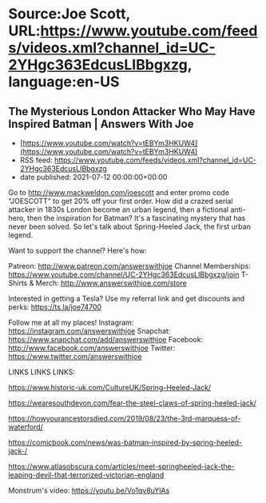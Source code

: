 # Source:Joe Scott, URL:https://www.youtube.com/feeds/videos.xml?channel_id=UC-2YHgc363EdcusLIBbgxzg, language:en-US

## The Mysterious London Attacker Who May Have Inspired Batman | Answers With Joe
 - [https://www.youtube.com/watch?v=tEBYm3HKUW4](https://www.youtube.com/watch?v=tEBYm3HKUW4)
 - RSS feed: https://www.youtube.com/feeds/videos.xml?channel_id=UC-2YHgc363EdcusLIBbgxzg
 - date published: 2021-07-12 00:00:00+00:00

Go to http://www.mackweldon.com/joescott and enter promo code "JOESCOTT" to get 20% off your first order.
How did a crazed serial attacker in 1830s London become an urban legend, then a fictional anti-hero, then the inspiration for Batman? It's a fascinating mystery that has never been solved. So let's talk about Spring-Heeled Jack, the first urban legend.

Want to support the channel? Here's how:

Patreon: http://www.patreon.com/answerswithjoe
Channel Memberships: https://www.youtube.com/channel/UC-2YHgc363EdcusLIBbgxzg/join
T-Shirts & Merch: http://www.answerswithjoe.com/store

Interested in getting a Tesla? Use my referral link and get discounts and perks:
https://ts.la/joe74700

Follow me at all my places!
Instagram: https://instagram.com/answerswithjoe
Snapchat: https://www.snapchat.com/add/answerswithjoe
Facebook: http://www.facebook.com/answerswithjoe
Twitter: https://www.twitter.com/answerswithjoe

LINKS LINKS LINKS:

https://www.historic-uk.com/CultureUK/Spring-Heeled-Jack/

https://wearesouthdevon.com/fear-the-steel-claws-of-spring-heeled-jack/

https://howyourancestorsdied.com/2019/08/23/the-3rd-marquess-of-waterford/

https://comicbook.com/news/was-batman-inspired-by-spring-heeled-jack-/

https://www.atlasobscura.com/articles/meet-springheeled-jack-the-leaping-devil-that-terrorized-victorian-england

Monstrum's video: https://youtu.be/Vo1qv8uYlAs

